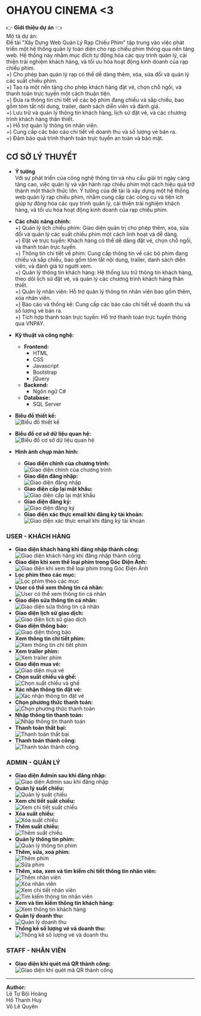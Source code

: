 # OHAYOU CINEMA <3

👉 **Giới thiệu dự án** 👈  
Mô tả dự án:  
Đề tài "Xây Dựng Web Quản Lý Rạp Chiếu Phim" tập trung vào việc phát triển một hệ thống quản lý toàn diện cho rạp chiếu phim thông qua nền tảng web. Hệ thống này nhằm mục đích tự động hóa các quy trình quản lý, cải thiện trải nghiệm khách hàng, và tối ưu hóa hoạt động kinh doanh của rạp chiếu phim.  
+) Cho phép ban quản lý rạp có thể dễ dàng thêm, xóa, sửa đổi và quản lý các suất chiếu phim.  
+) Tạo ra một nền tảng cho phép khách hàng đặt vé, chọn chỗ ngồi, và thanh toán trực tuyến một cách thuận tiện.  
+) Đưa ra thông tin chi tiết về các bộ phim đang chiếu và sắp chiếu, bao gồm tóm tắt nội dung, trailer, danh sách diễn viên và đánh giá.  
+) Lưu trữ và quản lý thông tin khách hàng, lịch sử đặt vé, và các chương trình khách hàng thân thiết.  
+) Hỗ trợ quản lý thông tin nhân viên.  
+) Cung cấp các báo cáo chi tiết về doanh thu và số lượng vé bán ra.  
+) Đảm bảo quá trình thanh toán trực tuyến an toàn và bảo mật.  

## CƠ SỞ LÝ THUYẾT  
- **Ý tưởng**  
Với sự phát triển của công nghệ thông tin và nhu cầu giải trí ngày càng tăng cao, việc quản lý và vận hành rạp chiếu phim một cách hiệu quả trở thành một thách thức lớn. Ý tưởng của đề tài là xây dựng một hệ thống web quản lý rạp chiếu phim, nhằm cung cấp các công cụ và tiện ích giúp tự động hóa các quy trình quản lý, cải thiện trải nghiệm khách hàng, và tối ưu hóa hoạt động kinh doanh của rạp chiếu phim.  

- **Các chức năng chính:**  
  +) Quản lý lịch chiếu phim: Giao diện quản trị cho phép thêm, xóa, sửa đổi và quản lý các suất chiếu phim một cách linh hoạt và dễ dàng.  
  +) Đặt vé trực tuyến: Khách hàng có thể dễ dàng đặt vé, chọn chỗ ngồi, và thanh toán trực tuyến.  
  +) Thông tin chi tiết về phim: Cung cấp thông tin về các bộ phim đang chiếu và sắp chiếu, bao gồm tóm tắt nội dung, trailer, danh sách diễn viên, và đánh giá từ người xem.  
  +) Quản lý thông tin khách hàng: Hệ thống lưu trữ thông tin khách hàng, theo dõi lịch sử đặt vé, và quản lý các chương trình khách hàng thân thiết.  
  +) Quản lý nhân viên: Hỗ trợ quản lý thông tin nhân viên bao gồm thêm, xóa nhân viên.  
  +) Báo cáo và thống kê: Cung cấp các báo cáo chi tiết về doanh thu và số lượng vé bán ra.  
  +) Tích hợp thanh toán trực tuyến: Hỗ trợ thanh toán trực tuyến thông qua VNPAY.  

- **Kỹ thuật và công nghệ:**  
  + **Frontend:**  
    - HTML  
    - CSS  
    - Javascript  
    - Bootstrap  
    - jQuery  
  + **Backend:**  
    - Ngôn ngữ C#  
  + **Database:**  
    - SQL Server  

- **Biểu đồ thiết kế:**  
  ![Biểu đồ thiết kế](https://github.com/hlewluv/CinemaWeb/assets/153503120/5d7743af-6a49-4688-b159-595892731f21)  

- **Biểu đồ cơ sở dữ liệu quan hệ:**  
  ![Biểu đồ cơ sở dữ liệu quan hệ](https://github.com/hlewluv/CinemaWeb/assets/153503120/8d86b55f-caac-4f13-bd1a-32bce164434c)  

- **Hình ảnh chụp màn hình:**  
  - **Giao diện chính của chương trình:**  
    ![Giao diện chính của chương trình](https://github.com/hlewluv/CinemaWeb/assets/153503120/669e1595-090e-439a-b027-18e19d7e2877)  
  - **Giao diện đăng nhập:**  
    ![Giao diện đăng nhập](https://github.com/hlewluv/CinemaWeb/assets/153503120/31a8ba7f-dab6-4079-b912-b2efcf5535be)  
  - **Giao diện cấp lại mật khẩu:**  
    ![Giao diện cấp lại mật khẩu](https://github.com/hlewluv/CinemaWeb/assets/153503120/808d0e90-d33c-4967-91b2-bb4cb4813d41)  
  - **Giao diện đăng ký:**  
    ![Giao diện đăng ký](https://github.com/hlewluv/CinemaWeb/assets/153503120/25eea62d-7178-4973-ba7c-f5c95ae0a4ba)  
  - **Giao diện xác thực email khi đăng ký tài khoản:**  
    ![Giao diện xác thực email khi đăng ký tài khoản](https://github.com/hlewluv/CinemaWeb/assets/153503120/8e0b1d58-d68c-448b-8fc4-12b19c5938a4)  

### USER - KHÁCH HÀNG

- **Giao diện khách hàng khi đăng nhập thành công:**  
  ![Giao diện khách hàng khi đăng nhập thành công](https://github.com/hlewluv/CinemaWeb/assets/153503120/35443c43-8502-4ed1-9f11-1992b26fb8b0)  
- **Giao diện khi xem thể loại phim trong Góc Điện Ảnh:**  
  ![Giao diện khi xem thể loại phim trong Góc Điện Ảnh](https://github.com/hlewluv/CinemaWeb/assets/153503120/9eabc14a-cca0-4159-ab28-a55c6af648de)  
- **Lọc phim theo các mục:**  
  ![Lọc phim theo các mục](https://github.com/hlewluv/CinemaWeb/assets/153503120/c24e17da-04ab-42b7-af1f-cfe243faae36)  
- **User có thể xem thông tin cá nhân:**  
  ![User có thể xem thông tin cá nhân](https://github.com/hlewluv/CinemaWeb/assets/153503120/73d32d02-1c14-4618-8109-63cbd254959a)  
- **Giao diện sửa thông tin cá nhân:**  
  ![Giao diện sửa thông tin cá nhân](https://github.com/hlewluv/CinemaWeb/assets/153503120/cb19a661-26c2-4ebe-8105-935d628915da)  
- **Giao diện lịch sử giao dịch:**  
  ![Giao diện lịch sử giao dịch](https://github.com/hlewluv/CinemaWeb/assets/153503120/038537c5-2f5f-4136-a15e-44281d1348f9)  
- **Giao diện thông báo:**  
  ![Giao diện thông báo](https://github.com/hlewluv/CinemaWeb/assets/153503120/dd14f7e7-e114-448c-aa92-5882751492f0)  
- **Xem thông tin chi tiết phim:**  
  ![Xem thông tin chi tiết phim](https://github.com/hlewluv/CinemaWeb/assets/153503120/4664e4f8-4409-4464-ad95-cbabbd6172b3)  
- **Xem trailer phim:**  
  ![Xem trailer phim](https://github.com/hlewluv/CinemaWeb/assets/153503120/5ebe6533-e8a3-49ec-9f5c-2abb2158eb1a)  
- **Giao diện mua vé:**  
  ![Giao diện mua vé](https://github.com/hlewluv/CinemaWeb/assets/153503120/5d8166f3-3c7f-43e6-b3e4-d22b8afbe96b)  
- **Chọn suất chiếu và ghế:**  
  ![Chọn suất chiếu và ghế](https://github.com/hlewluv/CinemaWeb/assets/153503120/d480fc86-e376-4aac-a6cd-e52e011eec3c)  
- **Xác nhận thông tin đặt vé:**  
  ![Xác nhận thông tin đặt vé](https://github.com/hlewluv/CinemaWeb/assets/153503120/85338f47-651d-4b23-9dd1-464f3da53bf5)  
- **Chọn phương thức thanh toán:**  
  ![Chọn phương thức thanh toán](https://github.com/hlewluv/CinemaWeb/assets/153503120/cda5c126-4ab6-46d6-9c41-3a186f3a41fe)  
- **Nhập thông tin thanh toán:**  
  ![Nhập thông tin thanh toán](https://github.com/hlewluv/CinemaWeb/assets/153503120/23237416-2d7e-428e-a59b-50995c86f058)  
- **Thanh toán thất bại:**  
  ![Thanh toán thất bại](https://github.com/hlewluv/CinemaWeb/assets/153503120/fa0e158b-8546-4093-b173-817762ca2fcd)  
- **Thanh toán thành công:**  
  ![Thanh toán thành công](https://github.com/hlewluv/CinemaWeb/assets/153503120/847c86a8-ae1b-4bb8-955e-57bc694f0eda)  

### ADMIN - QUẢN LÝ

- **Giao diện Admin sau khi đăng nhập:**  
  ![Giao diện Admin sau khi đăng nhập](https://github.com/hlewluv/CinemaWeb/assets/153503120/6aba9d3a-46c1-438e-945b-f761bff0e761)  
- **Quản lý suất chiếu:**  
  ![Quản lý suất chiếu](https://github.com/hlewluv/CinemaWeb/assets/153503120/b61ec368-9536-4594-a3f8-69d0c64899e0)  
- **Xem chi tiết suất chiếu:**  
  ![Xem chi tiết suất chiếu](https://github.com/hlewluv/CinemaWeb/assets/153503120/095d2914-f55e-4595-adba-2d9c439722e2)  
- **Xóa suất chiếu:**  
  ![Xóa suất chiếu](https://github.com/hlewluv/CinemaWeb/assets/153503120/54efd368-418e-4468-b3db-5f6aec331863)  
- **Thêm suất chiếu:**  
  ![Thêm suất chiếu](https://github.com/hlewluv/CinemaWeb/assets/153503120/ff164345-b21b-421b-abe4-61475f6a203f)  
- **Quản lý thông tin phim:**  
  ![Quản lý thông tin phim](https://github.com/hlewluv/CinemaWeb/assets/153503120/8729fdf5-8fd1-4b98-bf83-c55b39513187)  
- **Thêm, sửa, xoá phim:**  
  ![Thêm phim](https://github.com/hlewluv/CinemaWeb/assets/153503120/0e077118-d013-41af-a64b-fb523ac245a2)  
  ![Sửa phim](https://github.com/hlewluv/CinemaWeb/assets/153503120/893f1c5e-d2cd-436e-b163-7b3d1b2f97bf)  
- **Thêm, xóa, xem và tìm kiếm chi tiết thông tin nhân viên:**  
  ![Thêm nhân viên](https://github.com/hlewluv/CinemaWeb/assets/153503120/49519327-92bd-433d-b414-1a9a50088f9a)  
  ![Xóa nhân viên](https://github.com/hlewluv/CinemaWeb/assets/153503120/c1ced008-bfe1-42b6-821f-78379109db70)  
  ![Xem chi tiết nhân viên](https://github.com/hlewluv/CinemaWeb/assets/153503120/82b095a4-0beb-4bb5-a68e-18c205422e73)  
  ![Tìm kiếm thông tin nhân viên](https://github.com/hlewluv/CinemaWeb/assets/153503120/bf75f69d-4945-446a-86b0-80ea29e50680)  
- **Xem và tìm kiếm thông tin khách hàng:**  
  ![Xem thông tin khách hàng](https://github.com/hlewluv/CinemaWeb/assets/153503120/7daa3735-c506-4e4d-a3fb-782c06a3b812)  
- **Quản lý doanh thu:**  
  ![Quản lý doanh thu](https://github.com/hlewluv/CinemaWeb/assets/153503120/8a55dde2-f1e7-4bdc-bff3-63bfef9d1d0a)  
- **Thống kê số lượng vé và doanh thu:**  
  ![Thống kê số lượng vé và doanh thu](https://github.com/hlewluv/CinemaWeb/assets/153503120/f002223c-2b29-449f-a51b-4a0a3bc4608f)  

### STAFF - NHÂN VIÊN

- **Giao diện khi quét mã QR thành công:**  
  ![Giao diện khi quét mã QR thành công](https://github.com/hlewluv/CinemaWeb/assets/153503120/4bf1406d-acf4-4f5f-a090-1feafb3874d1)  

---

**Author:**  
Lê Tự Bội Hoàng  
Hồ Thanh Huy  
Võ Lê Quyên
